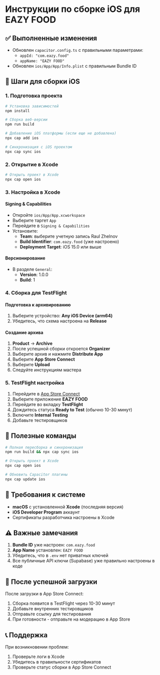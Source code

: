 # Инструкции по сборке iOS для EAZY FOOD

## ✅ Выполненные изменения

- Обновлен `capacitor.config.ts` с правильными параметрами:
  - `appId: "com.eazy.food"`
  - `appName: "EAZY FOOD"`
- Обновлен `ios/App/App/Info.plist` с правильным Bundle ID

## 📱 Шаги для сборки iOS

### 1. Подготовка проекта
```bash
# Установка зависимостей
npm install

# Сборка веб-версии
npm run build

# Добавление iOS платформы (если еще не добавлена)
npx cap add ios

# Синхронизация с iOS проектом
npx cap sync ios
```

### 2. Открытие в Xcode
```bash
# Открыть проект в Xcode
npx cap open ios
```

### 3. Настройка в Xcode

#### Signing & Capabilities
- Откройте `ios/App/App.xcworkspace`
- Выберите таргет `App`
- Перейдите в `Signing & Capabilities`
- Установите:
  - **Team**: выберите учетную запись Raul Zhelnov
  - **Build Identifier**: `com.eazy.food` (уже настроено)
  - **Deployment Target**: iOS 15.0 или выше

#### Версионирование
- В разделе `General`:
  - **Version**: 1.0.0
  - **Build**: 1

### 4. Сборка для TestFlight

#### Подготовка к архивированию
1. Выберите устройство: **Any iOS Device (arm64)**
2. Убедитесь, что схема настроена на **Release**

#### Создание архива
1. **Product** → **Archive**
2. После успешной сборки откроется **Organizer**
3. Выберите архив и нажмите **Distribute App**
4. Выберите **App Store Connect**
5. Выберите **Upload**
6. Следуйте инструкциям мастера

### 5. TestFlight настройка

1. Перейдите в [App Store Connect](https://appstoreconnect.apple.com)
2. Выберите приложение **EAZY FOOD**
3. Перейдите во вкладку **TestFlight**
4. Дождитесь статуса **Ready to Test** (обычно 10-30 минут)
5. Включите **Internal Testing**
6. Добавьте тестировщиков

## 🔧 Полезные команды

```bash
# Полная пересборка и синхронизация
npm run build && npx cap sync ios

# Открыть проект в Xcode
npx cap open ios

# Обновить Capacitor плагины
npx cap update ios
```

## 📝 Требования к системе

- **macOS** с установленной **Xcode** (последняя версия)
- **iOS Developer Program** аккаунт
- Сертификаты разработчика настроены в Xcode

## ⚠️ Важные замечания

1. **Bundle ID** уже настроен: `com.eazy.food`
2. **App Name** установлен: `EAZY FOOD`
3. Убедитесь, что в `.env` нет приватных ключей
4. Все публичные API ключи (Supabase) уже правильно настроены в коде

## 🚀 После успешной загрузки

После загрузки в App Store Connect:
1. Сборка появится в TestFlight через 10-30 минут
2. Добавьте внутренних тестировщиков
3. Отправьте ссылку для тестирования
4. При готовности - отправьте на модерацию в App Store

## 📞 Поддержка

При возникновении проблем:
1. Проверьте логи в Xcode
2. Убедитесь в правильности сертификатов
3. Проверьте статус сборки в App Store Connect